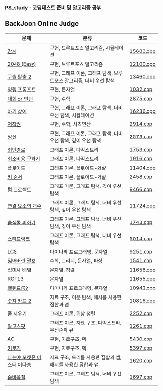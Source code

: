### PS_study - 코딩테스트 준비 및 알고리즘 공부

BaekJoon Online Judge
-----

| 문제 | 분류 | 코드 |
|----| ---  | --- |
| [감시](https://www.acmicpc.net/problem/15683) | 구현, 브루트포스 알고리즘, 시뮬레이션 | [15683.cpp](https://github.com/seongho-joo/PS_study/blob/master/BOJ/15683.cpp)|
| [2048 (Easy)](https://www.acmicpc.net/problem/12100) | 구현, 브루트포스 알고리즘 | [12100.cpp](https://github.com/seongho-joo/PS_study/blob/master/BOJ/12100.cpp)|
| [구슬 탈출 2](https://www.acmicpc.net/problem/13460)| 구현, 그래프 이론, 그래프 탐색, 브루트포스 알고리즘, 너비 우선 탐색 |[13460.cpp](https://github.com/seongho-joo/PS_study/blob/master/BOJ/13460.cpp)|
|[명령 프롬프트](https://www.acmicpc.net/problem/1032)| 구현, 문자열 | [1032.cpp](https://github.com/seongho-joo/PS_study/blob/master/BOJ/1032.cpp)|
|[대회 or 인턴](https://www.acmicpc.net/problem/2875)| 구현, 수학 | [2875.cpp](https://github.com/seongho-joo/PS_study/blob/master/BOJ/2875.cpp)|
|[아기 상어](https://www.acmicpc.net/problem/16236)|구현, 그래프 이론, 그래프 탐색, 너비 우선 탐색, 시뮬레이션|[16236.cpp](https://github.com/seongho-joo/PS_study/blob/master/BOJ/16236.cpp)|
|[저작권](https://www.acmicpc.net/problem/2914)|구현, 수학, 사칙연산|[2914.cpp](https://github.com/seongho-joo/PS_study/blob/master/BOJ/2914.cpp)|
|[빙산](https://www.acmicpc.net/problem/2573)|구현, 그래프 이론, 그래프 탐색, 너비 우선 탐색, 깊이 우선 탐색|[2573.cpp](https://github.com/seongho-joo/PS_study/blob/master/BOJ/2573.cpp)|
|[최단경로](https://www.acmicpc.net/problem/1753)|그래프 이론, 다익스트라|[1753.cpp](https://github.com/seongho-joo/PS_study/blob/master/BOJ/1753.cpp)|
|[최소비용 구하기](https://www.acmicpc.net/problem/1916)|그래프 이론, 다익스트라|[1916.cpp](https://github.com/seongho-joo/PS_study/blob/master/BOJ/1916.cpp)|
|[플로이드](https://www.acmicpc.net/problem/11404)|그래프 이론, 플로이드-와샬|[11404.cpp](https://github.com/seongho-joo/PS_study/blob/master/BOJ/11404.cpp)|
|[키 순서](https://www.acmicpc.net/problem/2458)|그래프 이론, 플로이드-와샬|[2458.cpp](https://github.com/seongho-joo/PS_study/blob/master/BOJ/2458.cpp)|
|[텀 프로젝트](https://www.acmicpc.net/problem/9466)|그래프 이론, 그래프 탐색, 깊이 우선 탐색|[9466.cpp](https://github.com/seongho-joo/PS_study/blob/master/BOJ/9466.cpp)|
|[연결 요소의 개수](https://www.acmicpc.net/problem/11724)|그래프 이론, 그래프 탐색, 너비 우선 탐색, 깊이 우선 탐색|[11724.cpp](https://github.com/seongho-joo/PS_study/blob/master/BOJ/11724.cpp)|
|[음식물 피하기](https://www.acmicpc.net/problem/1743)|그래프 이론, 그래프 탐색, 너비 우선 탐색, 깊이 우선 탐색|[1743.cpp](https://github.com/seongho-joo/PS_study/blob/master/BOJ/1743.cpp)|
|[스타트링크](https://www.acmicpc.net/problem/5014)|그래프 이론, 그래프 탐색, 너비 우선 탐색|[5014.cpp](https://github.com/seongho-joo/PS_study/blob/master/BOJ/5014.cpp)|
|[LCS](https://www.acmicpc.net/problem/9251)|다이나믹 프로그래밍, 문자열|[9251.cpp](https://github.com/seongho-joo/PS_study/blob/master/BOJ/9251.cpp)|
|[잃어버린 괄호](https://www.acmicpc.net/problem/1541)|수학, 그리디, 문자열, 파싱|[1541.cpp](https://github.com/seongho-joo/PS_study/blob/master/BOJ/1541.cpp)|
|[접미사 배열](https://www.acmicpc.net/problem/11656)|문자열, 정렬|[11656.cpp](https://github.com/seongho-joo/PS_study/blob/master/BOJ/11656.cpp)|
|[ROT13](https://www.acmicpc.net/problem/11655)|문자열|[11655.cpp](https://github.com/seongho-joo/PS_study/blob/master/BOJ/11655.cpp)|
|[팰린드롬?](https://www.acmicpc.net/problem/10942)|다이나믹 프로그래밍, 문자열|[10942.cpp](https://github.com/seongho-joo/PS_study/blob/master/BOJ/10942.cpp)|
|[숫자 카드 2](https://www.acmicpc.net/problem/10816)|자료 구조, 이분 탐색, 해시를 사용한 집합과 맵|[10816.cpp](https://github.com/seongho-joo/PS_study/blob/master/BOJ/10816.cpp)|
|[줄 세우기](https://www.acmicpc.net/problem/2252)|그래프 이론, 위상 정렬|[2252.cpp](https://github.com/seongho-joo/PS_study/blob/master/BOJ/2252.cpp)|
|[알고스팟](https://www.acmicpc.net/problem/1261)|그래프 이론, 자료 구조, 다익스트라, 우선순위 큐|[1261.cpp](https://github.com/seongho-joo/PS_study/blob/master/BOJ/1261.cpp)|
|[AC](https://www.acmicpc.net/problem/5430)|구현, 자료구조, 덱|[5430.cpp](https://github.com/seongho-joo/PS_study/blob/master/BOJ/5430.cpp)|
|[키로거](https://www.acmicpc.net/problem/5397)|구현, 자료구조, 덱|[5397.cpp](https://github.com/seongho-joo/PS_study/blob/master/BOJ/5397.cpp)|
|[나는야 포켓몬 마스터 이다솜](https://www.acmicpc.net/problem/1620)|자료 구조, 트리를 사용한 집합과 맵, 해시를 사용한 집합과 맵|[1620.cpp](https://github.com/seongho-joo/PS_study/blob/master/BOJ/1620.cpp)|
|[숨바꼭질](https://www.acmicpc.net/problem/1697)|그래프 이론, 그래프 탐색, 너비 우선 탐색|[1697.cpp](https://github.com/seongho-joo/PS_study/blob/master/BOJ/1697.cpp)|
